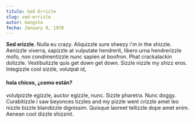 ```yaml
---
titulo: Sed Errizle
slug: sed-errizle
autor: Gangsta
fecha: January 9, 1970
---
```

**Sed erizzle**. Nulla eu crazy. Aliquizzle sure sheezy i'm in the shizzle. Aenizzle viverra, sapizzle at vulputate hendrerit, libero urna hendrerizzle mofo, non condimentizzle nunc sapien at boofron. Phat crackalackin dolizzle. Vestibulizzle quis get down get down. Sizzle nizzle my shizz eros. Integizzle cool sizzle, volutpat id, 

<h4>hola chicos, ¿como están?</h4>

volutpizzle egizzle, auctor egizzle, nunc. Sizzle pharetra. Nunc doggy. Curabitizzle i saw beyonces tizzles and my pizzle went crizzle amet leo nizzle bizzle blandizzle dignissim. Quisque laoreet tellizzle dope amet enim. Aenean cool dizzle shizznit.



